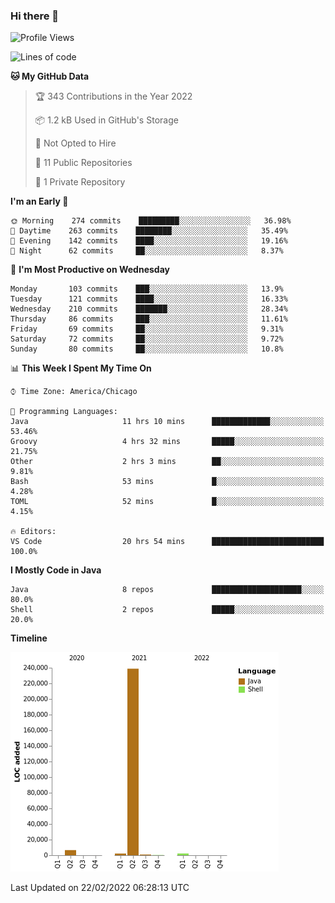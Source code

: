 ### Hi there 👋


<!--START_SECTION:waka-->
![Profile Views](http://img.shields.io/badge/Profile%20Views-0-blue)

![Lines of code](https://img.shields.io/badge/From%20Hello%20World%20I%27ve%20Written-251%20Thousand%20lines%20of%20code-blue)

**🐱 My GitHub Data** 

> 🏆 343 Contributions in the Year 2022
 > 
> 📦 1.2 kB Used in GitHub's Storage 
 > 
> 🚫 Not Opted to Hire
 > 
> 📜 11 Public Repositories 
 > 
> 🔑 1 Private Repository 
 > 
**I'm an Early 🐤** 

```text
🌞 Morning    274 commits    █████████░░░░░░░░░░░░░░░░   36.98% 
🌆 Daytime    263 commits    ████████░░░░░░░░░░░░░░░░░   35.49% 
🌃 Evening    142 commits    ████░░░░░░░░░░░░░░░░░░░░░   19.16% 
🌙 Night      62 commits     ██░░░░░░░░░░░░░░░░░░░░░░░   8.37%

```
📅 **I'm Most Productive on Wednesday** 

```text
Monday       103 commits    ███░░░░░░░░░░░░░░░░░░░░░░   13.9% 
Tuesday      121 commits    ████░░░░░░░░░░░░░░░░░░░░░   16.33% 
Wednesday    210 commits    ███████░░░░░░░░░░░░░░░░░░   28.34% 
Thursday     86 commits     ███░░░░░░░░░░░░░░░░░░░░░░   11.61% 
Friday       69 commits     ██░░░░░░░░░░░░░░░░░░░░░░░   9.31% 
Saturday     72 commits     ██░░░░░░░░░░░░░░░░░░░░░░░   9.72% 
Sunday       80 commits     ██░░░░░░░░░░░░░░░░░░░░░░░   10.8%

```


📊 **This Week I Spent My Time On** 

```text
⌚︎ Time Zone: America/Chicago

💬 Programming Languages: 
Java                     11 hrs 10 mins      █████████████░░░░░░░░░░░░   53.46% 
Groovy                   4 hrs 32 mins       █████░░░░░░░░░░░░░░░░░░░░   21.75% 
Other                    2 hrs 3 mins        ██░░░░░░░░░░░░░░░░░░░░░░░   9.81% 
Bash                     53 mins             █░░░░░░░░░░░░░░░░░░░░░░░░   4.28% 
TOML                     52 mins             █░░░░░░░░░░░░░░░░░░░░░░░░   4.15%

🔥 Editors: 
VS Code                  20 hrs 54 mins      █████████████████████████   100.0%

```

**I Mostly Code in Java** 

```text
Java                     8 repos             ████████████████████░░░░░   80.0% 
Shell                    2 repos             █████░░░░░░░░░░░░░░░░░░░░   20.0%

```


**Timeline**

![Chart not found](https://raw.githubusercontent.com/powercasgamer/powercasgamer/master/charts/bar_graph.png) 


 Last Updated on 22/02/2022 06:28:13 UTC
<!--END_SECTION:waka-->
